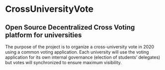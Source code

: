 # CrossUniversityVote
## Open Source Decentralized Cross Voting platform for universities 

The purpose of the project is to organize a cross-university vote in 2020 using a common voting application. Each university will use the voting application for its own internal governance (election of students’ delegates) but votes will synchronized to ensure maximum visibility. 

